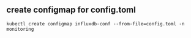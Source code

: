 ## create configmap for config.toml
```
kubectl create configmap influxdb-conf --from-file=config.toml -n monitoring
```